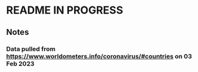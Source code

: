 # README IN PROGRESS

## Notes

### Data pulled from https://www.worldometers.info/coronavirus/#countries on 03 Feb 2023